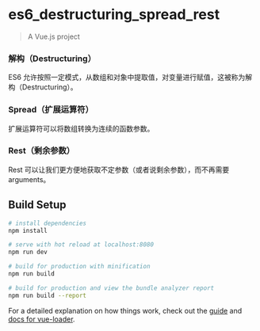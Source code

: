 # es6_destructuring_spread_rest

> A Vue.js project

### 解构（Destructuring）
ES6 允许按照一定模式，从数组和对象中提取值，对变量进行赋值，这被称为解构（Destructuring）。

### Spread（扩展运算符）
扩展运算符可以将数组转换为连续的函数参数。

### Rest（剩余参数）
Rest 可以让我们更方便地获取不定参数（或者说剩余参数），而不再需要 arguments。

## Build Setup

``` bash
# install dependencies
npm install

# serve with hot reload at localhost:8080
npm run dev

# build for production with minification
npm run build

# build for production and view the bundle analyzer report
npm run build --report
```

For a detailed explanation on how things work, check out the [guide](http://vuejs-templates.github.io/webpack/) and [docs for vue-loader](http://vuejs.github.io/vue-loader).
